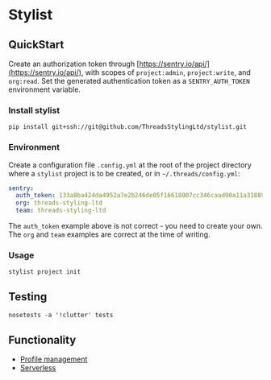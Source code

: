 # Stylist

## QuickStart

Create an authorization token through
[https://sentry.io/api/](https://sentry.io/api/), with scopes of
`project:admin`, `project:write`, and `org:read`. Set the generated
authentication token as a `SENTRY_AUTH_TOKEN` environment variable.

### Install stylist
```
pip install git+ssh://git@github.com/ThreadsStylingLtd/stylist.git
```

### Environment
Create a configuration file `.config.yml` at the root of the project
directory where a `stylist` project is to be created, or in `~/.threads/config.yml`:
```yaml
sentry:
  auth_token: 133a8ba424da4952a7e2b246de05f16618007cc346caad90a11a31889ee14c1
  org: threads-styling-ltd
  team: threads-styling-ltd
```
The `auth_token` example above is not correct - you need to create your own.
The `org` and `team` examples are correct at the time of writing.

### Usage
```
stylist project init
```

## Testing
```
nosetests -a '!clutter' tests
```

## Functionality

* [Profile management](docs/profiles.md)
* [Serverless](docs/serverless.md)

